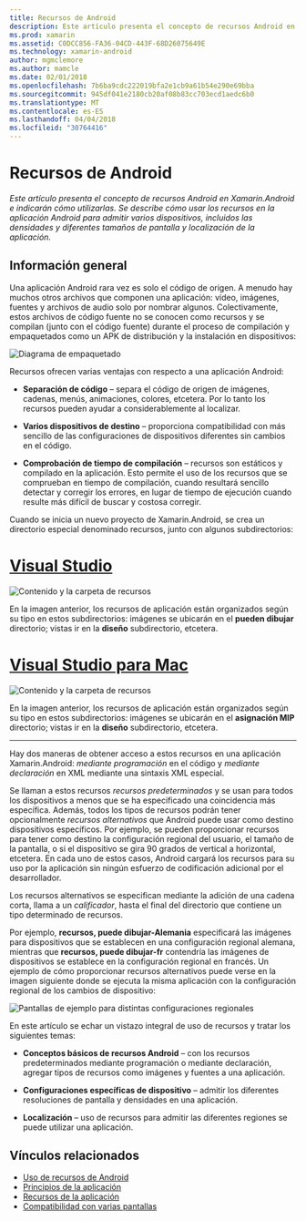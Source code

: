 ```yaml
---
title: Recursos de Android
description: Este artículo presenta el concepto de recursos Android en Xamarin.Android e indicarán cómo utilizarlas. Se describe cómo usar los recursos en la aplicación Android para admitir varios dispositivos, incluidos las densidades y diferentes tamaños de pantalla y localización de la aplicación.
ms.prod: xamarin
ms.assetid: C0DCC856-FA36-04CD-443F-68D26075649E
ms.technology: xamarin-android
author: mgmclemore
ms.author: mamcle
ms.date: 02/01/2018
ms.openlocfilehash: 7b6ba9cdc222019bfa2e1cb9a61b54e290e69bba
ms.sourcegitcommit: 945df041e2180cb20af08b83cc703ecd1aedc6b0
ms.translationtype: MT
ms.contentlocale: es-ES
ms.lasthandoff: 04/04/2018
ms.locfileid: "30764416"
---
```

# <a name="android-resources"></a>Recursos de Android

_Este artículo presenta el concepto de recursos Android en Xamarin.Android e indicarán cómo utilizarlas. Se describe cómo usar los recursos en la aplicación Android para admitir varios dispositivos, incluidos las densidades y diferentes tamaños de pantalla y localización de la aplicación._


## <a name="overview"></a>Información general

Una aplicación Android rara vez es solo el código de origen. A menudo hay muchos otros archivos que componen una aplicación: vídeo, imágenes, fuentes y archivos de audio solo por nombrar algunos. Colectivamente, estos archivos de código fuente no se conocen como recursos y se compilan (junto con el código fuente) durante el proceso de compilación y empaquetados como un APK de distribución y la instalación en dispositivos:

![Diagrama de empaquetado](images/packaging-diagram.png)

Recursos ofrecen varias ventajas con respecto a una aplicación Android:

-  **Separación de código** &ndash; separa el código de origen de imágenes, cadenas, menús, animaciones, colores, etcetera. Por lo tanto los recursos pueden ayudar a considerablemente al localizar.

-  **Varios dispositivos de destino** &ndash; proporciona compatibilidad con más sencillo de las configuraciones de dispositivos diferentes sin cambios en el código.

-  **Comprobación de tiempo de compilación** &ndash; recursos son estáticos y compilado en la aplicación. Esto permite el uso de los recursos que se comprueban en tiempo de compilación, cuando resultará sencillo detectar y corregir los errores, en lugar de tiempo de ejecución cuando resulte más difícil de buscar y costosa corregir.

Cuando se inicia un nuevo proyecto de Xamarin.Android, se crea un directorio especial denominado recursos, junto con algunos subdirectorios:

# <a name="visual-studiotabvswin"></a>[Visual Studio](#tab/vswin)

![Contenido y la carpeta de recursos](images/resources-folder-vs.png)

En la imagen anterior, los recursos de aplicación están organizados según su tipo en estos subdirectorios: imágenes se ubicarán en el **pueden dibujar** directorio; vistas ir en la **diseño** subdirectorio, etcetera.
 
# <a name="visual-studio-for-mactabvsmac"></a>[Visual Studio para Mac](#tab/vsmac)

![Contenido y la carpeta de recursos](images/resources-folder-xs.png)

En la imagen anterior, los recursos de aplicación están organizados según su tipo en estos subdirectorios: imágenes se ubicarán en el **asignación MIP** directorio; vistas ir en la **diseño** subdirectorio, etcetera.
 
-----

Hay dos maneras de obtener acceso a estos recursos en una aplicación Xamarin.Android: *mediante programación* en el código y *mediante declaración* en XML mediante una sintaxis XML especial.

Se llaman a estos recursos *recursos predeterminados* y se usan para todos los dispositivos a menos que se ha especificado una coincidencia más específica. Además, todos los tipos de recursos podrán tener opcionalmente *recursos alternativos* que Android puede usar como destino dispositivos específicos. Por ejemplo, se pueden proporcionar recursos para tener como destino la configuración regional del usuario, el tamaño de la pantalla, o si el dispositivo se gira 90 grados de vertical a horizontal, etcetera. En cada uno de estos casos, Android cargará los recursos para su uso por la aplicación sin ningún esfuerzo de codificación adicional por el desarrollador.

Los recursos alternativos se especifican mediante la adición de una cadena corta, llama a un *calificador*, hasta el final del directorio que contiene un tipo determinado de recursos.

Por ejemplo, **recursos, puede dibujar-Alemania** especificará las imágenes para dispositivos que se establecen en una configuración regional alemana, mientras que **recursos, puede dibujar-fr** contendría las imágenes de dispositivos se establece en la configuración regional en francés. Un ejemplo de cómo proporcionar recursos alternativos puede verse en la imagen siguiente donde se ejecuta la misma aplicación con la configuración regional de los cambios de dispositivo:

![Pantallas de ejemplo para distintas configuraciones regionales](images/localized-screenshots.png)

En este artículo se echar un vistazo integral de uso de recursos y tratar los siguientes temas:

-  **Conceptos básicos de recursos Android** &ndash; con los recursos predeterminados mediante programación o mediante declaración, agregar tipos de recursos como imágenes y fuentes a una aplicación.

-  **Configuraciones específicas de dispositivo** &ndash; admitir los diferentes resoluciones de pantalla y densidades en una aplicación.

-  **Localización** &ndash; uso de recursos para admitir las diferentes regiones se puede utilizar una aplicación.


## <a name="related-links"></a>Vínculos relacionados

- [Uso de recursos de Android](~/android/app-fundamentals/resources-in-android/android-assets.md)
- [Principios de la aplicación](http://developer.android.com/guide/topics/fundamentals.html)
- [Recursos de la aplicación](http://developer.android.com/guide/topics/resources/index.html)
- [Compatibilidad con varias pantallas](http://developer.android.com/guide/practices/screens_support.html)
